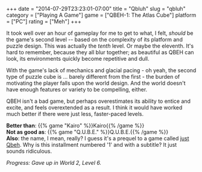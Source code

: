 +++
date = "2014-07-29T23:23:01-07:00"
title = "Qbluh"
slug = "qbluh"
category = ["Playing A Game"]
game = ["QBEH-1: The Atlas Cube"]
platform = ["PC"]
rating = ["Meh"]
+++

It took well over an hour of gameplay for me to get to what, I felt, <i>should</i> be the game's second level -- based on the complexity of its platform and puzzle design.  This was actually the <i>tenth</i> level.  Or maybe the eleventh.  It's hard to remember, because they all blur together; as beautiful as QBEH can look, its environments quickly become repetitive and dull.

With the game's lack of mechanics and glacial pacing - oh yeah, the second type of puzzle cube is ... barely different from the first - the burden of motivating the player falls upon the world design.  And the world doesn't have enough features or variety to be compelling, either.

QBEH isn't a bad game, but perhaps overestimates its ability to entice and excite, and feels overextended as a result.  I think it would have worked much better if there were just less, faster-paced levels.

<b>Better than</b>: {{% game "Kairo" %}}Kairo{{% /game %}}  
<b>Not as good as</b>: {{% game "Q.U.B.E." %}}Q.U.B.E.{{% /game %}}  
<b>Also</b>: the name, I mean, really?  I guess it's a prequel to a game called <a href="http://www.desura.com/games/qbeh">just Qbeh</a>.  Why is this installment numbered '1' and with a subtitle?  It just sounds ridiculous.

<i>Progress: Gave up in World 2, Level 6.</i>